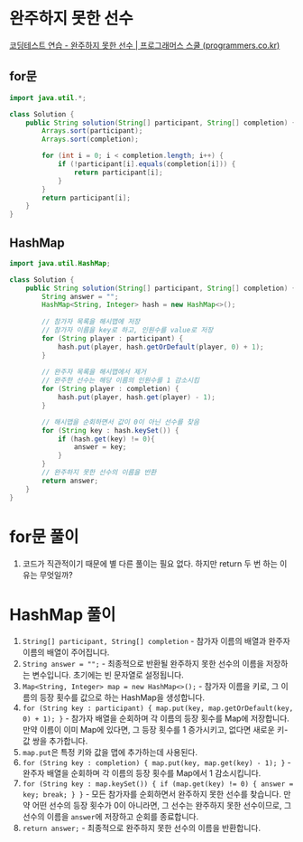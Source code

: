 # 완주하지 못한 선수
[코딩테스트 연습 \- 완주하지 못한 선수 | 프로그래머스 스쿨 (programmers.co.kr)](https://school.programmers.co.kr/learn/courses/30/lessons/42576)

## for문 
```java
import java.util.*;

class Solution {
    public String solution(String[] participant, String[] completion) {
        Arrays.sort(participant);
        Arrays.sort(completion);

        for (int i = 0; i < completion.length; i++) {
            if (!participant[i].equals(completion[i])) {
                return participant[i];
            }
        }
        return participant[i];
    }
}

```

## HashMap
```java
import java.util.HashMap;

class Solution {
    public String solution(String[] participant, String[] completion) {
        String answer = "";
        HashMap<String, Integer> hash = new HashMap<>();
        
        // 참가자 목록을 해시맵에 저장
        // 참가자 이름을 key로 하고, 인원수를 value로 저장
        for (String player : participant) {
            hash.put(player, hash.getOrDefault(player, 0) + 1);
        }
        
        // 완주자 목록을 해시맵에서 제거
        // 완주한 선수는 해당 이름의 인원수를 1 감소시킴
        for (String player : completion) {
            hash.put(player, hash.get(player) - 1);
        }

        // 해시맵을 순회하면서 값이 0이 아닌 선수를 찾음
        for (String key : hash.keySet()) {
            if (hash.get(key) != 0){
                answer = key;
            }
        }
        // 완주하지 못한 선수의 이름을 반환
        return answer;
    }
}
```
# for문 풀이
1. 코드가 직관적이기 때문에 별 다른 풀이는 필요 없다. 하지만 return 두 번 하는 이유는 무엇일까?

# HashMap 풀이
1.  `String[] participant, String[] completion` - 참가자 이름의 배열과 완주자 이름의 배열이 주어집니다.
2.  `String answer = "";` - 최종적으로 반환될 완주하지 못한 선수의 이름을 저장하는 변수입니다. 초기에는 빈 문자열로 설정됩니다.
3.  `Map<String, Integer> map = new HashMap<>();` - 참가자 이름을 키로, 그 이름의 등장 횟수를 값으로 하는 HashMap을 생성합니다.
4.  `for (String key : participant) { map.put(key, map.getOrDefault(key, 0) + 1); }` - 참가자 배열을 순회하며 각 이름의 등장 횟수를 Map에 저장합니다. 만약 이름이 이미 Map에 있다면, 그 등장 횟수를 1 증가시키고, 없다면 새로운 키-값 쌍을 추가합니다.    
5.  `map.put`은 특정 키와 값을 맵에 추가하는데 사용된다.
6.  `for (String key : completion) { map.put(key, map.get(key) - 1); }` - 완주자 배열을 순회하며 각 이름의 등장 횟수를 Map에서 1 감소시킵니다.
7.  `for (String key : map.keySet()) { if (map.get(key) != 0) { answer = key; break; } }` - 모든 참가자를 순회하면서 완주하지 못한 선수를 찾습니다. 만약 어떤 선수의 등장 횟수가 0이 아니라면, 그 선수는 완주하지 못한 선수이므로, 그 선수의 이름을 `answer`에 저장하고 순회를 종료합니다.    
8.  `return answer;` - 최종적으로 완주하지 못한 선수의 이름을 반환합니다.